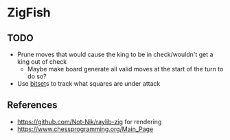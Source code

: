# ZigFish


## TODO
- Prune moves that would cause the king to be in check/wouldn't get a king out of check
  - Maybe make board generate all valid moves at the start of the turn to do so?
- Use [bitset](https://ziglang.org/documentation/master/std/#std.bit_set.IntegerBitSet)s to track what squares are under attack

## References
- https://github.com/Not-Nik/raylib-zig for rendering
- https://www.chessprogramming.org/Main_Page